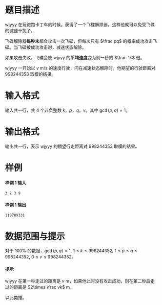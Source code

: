 
# 题目描述

wjyyy 在玩跑跑卡丁车的时候，获得了一个飞碟解除器，这样他就可以免受飞碟的减速干扰了。

飞碟解除器**每秒末**都会攻击一次飞碟，但每次只有 $\frac pq$ 的概率成功攻击飞碟。当飞碟被成功攻击时，减速状态解除。

如果攻击失败，飞碟会使 wjyyy 的**平均速度**变为前一秒的 $\frac 1k$ 倍。

wjyyy 一开始以 $v\ \mathrm{m/s}$ 的速度行驶，问在减速状态解除时，他期望的行驶距离对 $998244353$ 取模的结果。

# 输入格式

输入共一行，共 $4$ 个非负整数 $k$，$p$，$q$，$v$。其中 $\gcd(p,q)=1$。

# 输出格式

输出共一行，表示 wjyyy 的期望行走距离对 $998244353$ 取模的结果。

# 样例

#### 样例 1 输入
```plain
2 2 3 9
```
#### 样例 1 输出
```plain
119789331
```


# 数据范围与提示

对于 $100\%$ 的数据，$\gcd(p,q)=1,\ 1\le k\le 998244352,\ 1\le p\le q\le 998244352,\ 0\le v\le 998244352$。

#### 提示
wjyyy 在第一秒走过的距离是 $v$ m，如果他此时没有攻击成功，则在第二秒后走过的距离是 $2\times \frac vk$ m。

以此类推。

